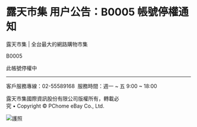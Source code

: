 # 露天市集 用户公告：B0005 帳號停權通知

露天市集 | 全台最大的網路購物市集

B0005

此帳號停權中

---

客戶服務專線：02-55589168  服務時間：週一 ~ 五 9:00 ~ 18:00

露天市集國際資訊股份有限公司版權所有，轉載必究 • Copyright © PChome eBay Co., Ltd.

![護照](https://pub.ruten.com.tw/passport/events/20250122/assets/passport_btn-DTSNf6PP.png)